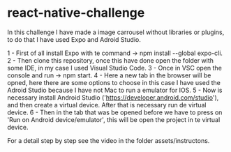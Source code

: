 # react-native-challenge

In this challenge I have made a image carrousel without libraries or plugins, to do that I have used Expo and Adroid Studio.

1 - First of all install Expo with te command -> npm install --global expo-cli.
2 - Then clone this repository, once this have done open the folder with some IDE, in my case I used Visual Studio Code.
3 - Once in VSC open the console and run -> npm start.
4 - Here a new tab in the browser will be opned, here there are some options to choose in this case I have used the Adroid Studio because I have not Mac to run a emulator for IOS.
5 - Now is necessary install Android Studio ('https://developer.android.com/studio'), and then create a virtual device. After that is necessary run de virtual device.
6 - Then in the tab that was be opened before we have to press on 'Run on Android device/emulator', this will be open the project in te virtual device.

For a detail step by step see the video in the folder assets/instructons.
